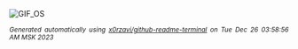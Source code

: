 <div align="justify">
<picture>
    <source media="(prefers-color-scheme: dark)" srcset="https://i.ibb.co/XVwhsBd/output-gif.gif">
    <source media="(prefers-color-scheme: light)" srcset="https://i.ibb.co/XVwhsBd/output-gif.gif">
    <img alt="GIF_OS" src="https://i.ibb.co/XVwhsBd/output-gif.gif">
</picture>

<sub><i>Generated automatically using [x0rzavi/github-readme-terminal](https://github.com/x0rzavi/github-readme-terminal) on Tue Dec 26 03:58:56 AM MSK 2023</i></sub>

</div>

<!-- Image deletion URL: https://ibb.co/b7fSBhy/7441ae5d4ac25c8b5c5421634d04180c -->